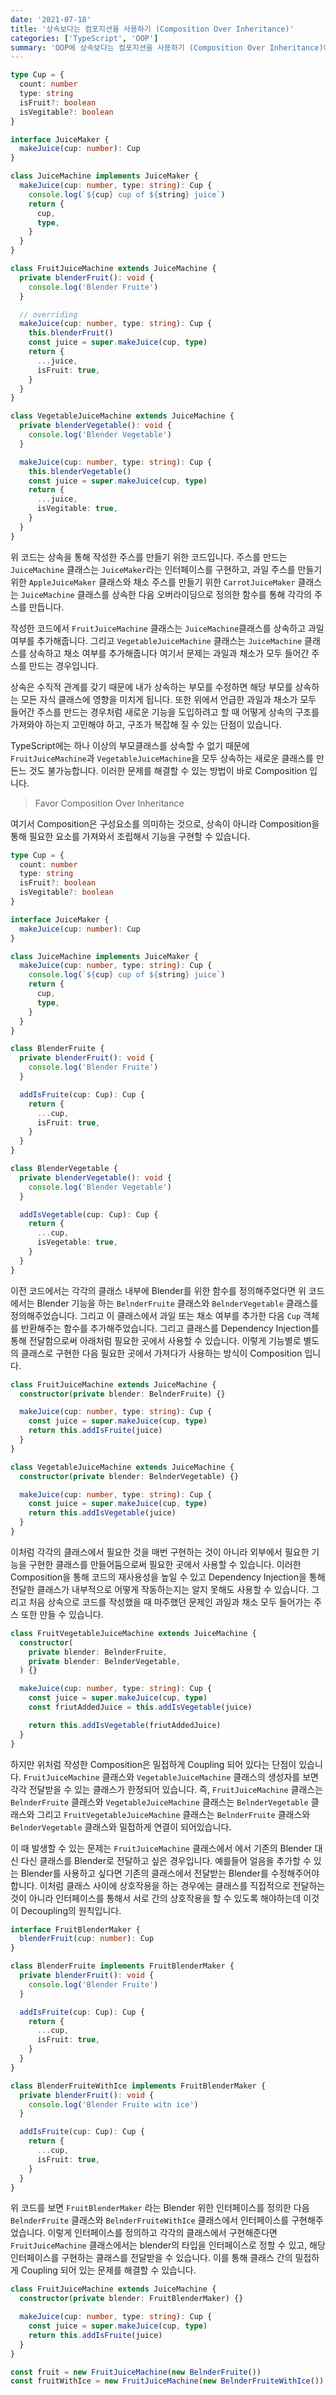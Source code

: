```yaml
---
date: '2021-07-18'
title: '상속보다는 컴포지션을 사용하기 (Composition Over Inheritance)'
categories: ['TypeScript', 'OOP']
summary: 'OOP에 상속보다는 컴포지션을 사용하기 (Composition Over Inheritance)에 관련된 내용입니다.'
---
```


```ts
type Cup = {
  count: number
  type: string
  isFruit?: boolean
  isVegitable?: boolean
}

interface JuiceMaker {
  makeJuice(cup: number): Cup
}

class JuiceMachine implements JuiceMaker {
  makeJuice(cup: number, type: string): Cup {
    console.log(`${cup} cup of ${string} juice`)
    return {
      cup,
      type,
    }
  }
}

class FruitJuiceMachine extends JuiceMachine {
  private blenderFruit(): void {
    console.log('Blender Fruite')
  }

  // overriding
  makeJuice(cup: number, type: string): Cup {
    this.blenderFruit()
    const juice = super.makeJuice(cup, type)
    return {
      ...juice,
      isFruit: true,
    }
  }
}

class VegetableJuiceMachine extends JuiceMachine {
  private blenderVegetable(): void {
    console.log('Blender Vegetable')
  }

  makeJuice(cup: number, type: string): Cup {
    this.blenderVegetable()
    const juice = super.makeJuice(cup, type)
    return {
      ...juice,
      isVegitable: true,
    }
  }
}
```

위 코드는 상속을 통해 작성한 주스를 만들기 위한 코드입니다.
주스를 만드는 `JuiceMachine` 클래스는 `JuiceMaker`라는 인터페이스를 구현하고, 과일 주스를 만들기 위한 `AppleJuiceMaker` 클래스와 채소 주스를 만들기 위한 `CarrotJuiceMaker` 클래스는 `JuiceMachine` 클래스를 상속한 다음 오버라이딩으로 정의한 함수를 통해 각각의 주스를 만듭니다.

작성한 코드에서 `FruitJuiceMachine` 클래스는 `JuiceMachine`클래스를 상속하고 과일 여부를 추가해줍니다.
그리고 `VegetableJuiceMachine` 클래스는 `JuiceMachine` 클래스를 상속하고 채소 여부를 추가해줍니다
여기서 문제는 과일과 채소가 모두 들어간 주스를 만드는 경우입니다.

상속은 수직적 관계를 갖기 때문에 내가 상속하는 부모를 수정하면 해당 부모를 상속하는 모든 자식 클래스에 영향을 미치게 됩니다.
또한 위에서 언급한 과일과 채소가 모두 들어간 주스를 만드는 경우처럼 새로운 기능을 도입하려고 할 때 어떻게 상속의 구조를 가져와야 하는지 고민해야 하고, 구조가 복잡해 질 수 있는 단점이 있습니다.

TypeScript에는 하나 이상의 부모클래스를 상속할 수 없기 때문에 `FruitJuiceMachine`과 `VegetableJuiceMachine`을 모두 상속하는 새로운 클래스를 만든느 것도 불가능합니다.
이러한 문제를 해결할 수 있는 방법이 바로 Composition 입니다.

> Favor Composition Over Inheritance

여기서 Composition은 구성요소를 의미하는 것으로, 상속이 아니라 Composition을 통해 필요한 요소를 가져와서 조립해서 기능을 구현할 수 있습니다.

```ts
type Cup = {
  count: number
  type: string
  isFruit?: boolean
  isVegitable?: boolean
}

interface JuiceMaker {
  makeJuice(cup: number): Cup
}

class JuiceMachine implements JuiceMaker {
  makeJuice(cup: number, type: string): Cup {
    console.log(`${cup} cup of ${string} juice`)
    return {
      cup,
      type,
    }
  }
}

class BlenderFruite {
  private blenderFruit(): void {
    console.log('Blender Fruite')
  }

  addIsFruite(cup: Cup): Cup {
    return {
      ...cup,
      isFruit: true,
    }
  }
}

class BlenderVegetable {
  private blenderVegetable(): void {
    console.log('Blender Vegetable')
  }

  addIsVegetable(cup: Cup): Cup {
    return {
      ...cup,
      isVegetable: true,
    }
  }
}
```

이전 코드에서는 각각의 클래스 내부에 Blender를 위한 함수를 정의해주었다면 위 코드에서는 Blender 기능을 하는 `BelnderFruite` 클래스와 `BelnderVegetable` 클래스를 정의해주었습니다. 그리고 이 클래스에서 과일 또는 채소 여부를 추가한 다음 `Cup` 객체를 반환해주는 함수를 추가해주었습니다.
그리고 클래스를 Dependency Injection를 통해 전달함으로써 아래처럼 필요한 곳에서 사용할 수 있습니다.
이렇게 기능별로 별도의 클래스로 구현한 다음 필요한 곳에서 가져다가 사용하는 방식이 Composition 입니다.

```ts
class FruitJuiceMachine extends JuiceMachine {
  constructor(private blender: BelnderFruite) {}

  makeJuice(cup: number, type: string): Cup {
    const juice = super.makeJuice(cup, type)
    return this.addIsFruite(juice)
  }
}

class VegetableJuiceMachine extends JuiceMachine {
  constructor(private blender: BelnderVegetable) {}

  makeJuice(cup: number, type: string): Cup {
    const juice = super.makeJuice(cup, type)
    return this.addIsVegetable(juice)
  }
}
```

이처럼 각각의 클래스에서 필요한 것을 매번 구현하는 것이 아니라 외부에서 필요한 기능을 구현한 클래스를 만들어둠으로써 필요한 곳에서 사용할 수 있습니다.
이러한 Composition을 통해 코드의 재사용성을 높일 수 있고 Dependency Injection을 통해 전달한 클래스가 내부적으로 어떻게 작동하는지는 알지 못해도 사용할 수 있습니다.
그리고 처음 상속으로 코드를 작성했을 때 마주했던 문제인 과일과 채소 모두 들어가는 주스 또한 만들 수 있습니다.

```ts
class FruitVegetableJuiceMachine extends JuiceMachine {
  constructor(
    private blender: BelnderFruite,
    private blender: BelnderVegetable,
  ) {}

  makeJuice(cup: number, type: string): Cup {
    const juice = super.makeJuice(cup, type)
    const friutAddedJuice = this.addIsVegetable(juice)

    return this.addIsVegetable(friutAddedJuice)
  }
}
```

하지만 위처럼 작성한 Composition은 밀접하게 Coupling 되어 있다는 단점이 있습니다.
`FruitJuiceMachine` 클래스와 `VegetableJuiceMachine` 클래스의 생성자를 보면 각각 전달받을 수 있는 클래스가 한정되어 있습니다.
즉, `FruitJuiceMachine` 클래스는 `BelnderFruite` 클래스와 `VegetableJuiceMachine` 클래스는 `BelnderVegetable` 클래스와 그리고 `FruitVegetableJuiceMachine` 클래스는 `BelnderFruite` 클래스와 `BelnderVegetable` 클래스와 밀접하게 연결이 되어있습니다.

이 때 발생할 수 있는 문제는 `FruitJuiceMachine` 클래스에서 에서 기존의 Blender 대신 다신 클래스를 Blender로 전달하고 싶은 경우입니다.
예를들어 얼음을 추가할 수 있는 Blender를 사용하고 싶다면 기존의 클래스에서 전달받는 Blender를 수정해주어야 합니다.
이처럼 클래스 사이에 상호작용을 하는 경우에는 클래스를 직접적으로 전달하는 것이 아니라 인터페이스를 통해서 서로 간의 상호작용을 할 수 있도록 해야하는데 이것이 Decoupling의 원칙입니다.

```ts
interface FruitBlenderMaker {
  blenderFruit(cup: number): Cup
}

class BlenderFruite implements FruitBlenderMaker {
  private blenderFruit(): void {
    console.log('Blender Fruite')
  }

  addIsFruite(cup: Cup): Cup {
    return {
      ...cup,
      isFruit: true,
    }
  }
}

class BlenderFruiteWithIce implements FruitBlenderMaker {
  private blenderFruit(): void {
    console.log('Blender Fruite witn ice')
  }

  addIsFruite(cup: Cup): Cup {
    return {
      ...cup,
      isFruit: true,
    }
  }
}
```

위 코드를 보면 `FruitBlenderMaker` 라는 Blender 위한 인터페이스를 정의한 다음 `BelnderFruite` 클래스와 `BelnderFruiteWithIce` 클래스에서 인터페이스를 구현해주었습니다.
이렇게 인터페이스를 정의하고 각각의 클래스에서 구현해준다면 `FruitJuiceMachine` 클래스에서는 blender의 타입을 인터페이스로 정할 수 있고, 해당 인터페이스를 구현하는 클래스를 전달받을 수 있습니다.
이를 통해 클래스 간의 밀접하게 Coupling 되어 있는 문제를 해결할 수 있습니다.

```ts
class FruitJuiceMachine extends JuiceMachine {
  constructor(private blender: FruitBlenderMaker) {}

  makeJuice(cup: number, type: string): Cup {
    const juice = super.makeJuice(cup, type)
    return this.addIsFruite(juice)
  }
}

const fruit = new FruitJuiceMachine(new BelnderFruite())
const fruitWithIce = new FruitJuiceMachine(new BelnderFruiteWithIce())
```
